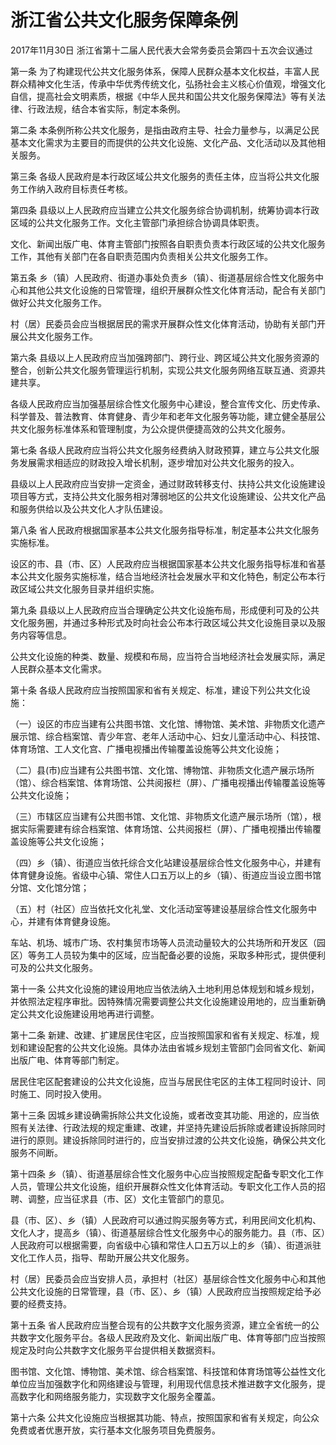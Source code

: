 # 浙江省公共文化服务保障条例

2017年11月30日 浙江省第十二届人民代表大会常务委员会第四十五次会议通过

<!-- INFO END -->

第一条 为了构建现代公共文化服务体系，保障人民群众基本文化权益，丰富人民群众精神文化生活，传承中华优秀传统文化，弘扬社会主义核心价值观，增强文化自信，提高社会文明素质，根据《中华人民共和国公共文化服务保障法》等有关法律、行政法规，结合本省实际，制定本条例。

第二条 本条例所称公共文化服务，是指由政府主导、社会力量参与，以满足公民基本文化需求为主要目的而提供的公共文化设施、文化产品、文化活动以及其他相关服务。

第三条 各级人民政府是本行政区域公共文化服务的责任主体，应当将公共文化服务工作纳入政府目标责任考核。

第四条 县级以上人民政府应当建立公共文化服务综合协调机制，统筹协调本行政区域的公共文化服务工作。文化主管部门承担综合协调具体职责。

文化、新闻出版广电、体育主管部门按照各自职责负责本行政区域的公共文化服务工作，其他有关部门在各自职责范围内负责相关公共文化服务工作。

第五条 乡（镇）人民政府、街道办事处负责乡（镇）、街道基层综合性文化服务中心和其他公共文化设施的日常管理，组织开展群众性文化体育活动，配合有关部门做好公共文化服务工作。

村（居）民委员会应当根据居民的需求开展群众性文化体育活动，协助有关部门开展公共文化服务工作。

第六条 县级以上人民政府应当加强跨部门、跨行业、跨区域公共文化服务资源的整合，创新公共文化服务管理运行机制，实现公共文化服务网络互联互通、资源共建共享。

各级人民政府应当加强基层综合性文化服务中心建设，整合宣传文化、历史传承、科学普及、普法教育、体育健身、青少年和老年文化服务等功能，建立健全基层公共文化服务标准体系和管理制度，为公众提供便捷高效的公共文化服务。

第七条 各级人民政府应当将公共文化服务经费纳入财政预算，建立与公共文化服务发展需求相适应的财政投入增长机制，逐步增加对公共文化服务的投入。

县级以上人民政府应当安排一定资金，通过财政转移支付、扶持公共文化设施建设项目等方式，支持公共文化服务相对薄弱地区的公共文化设施建设、公共文化产品和服务供给以及公共文化人才队伍建设。

第八条 省人民政府根据国家基本公共文化服务指导标准，制定基本公共文化服务实施标准。

设区的市、县（市、区）人民政府应当根据国家基本公共文化服务指导标准和省基本公共文化服务实施标准，结合当地经济社会发展水平和文化特色，制定公布本行政区域公共文化服务目录并组织实施。

第九条 县级以上人民政府应当合理确定公共文化设施布局，形成便利可及的公共文化服务圈，并通过多种形式及时向社会公布本行政区域公共文化设施目录以及服务内容等信息。

公共文化设施的种类、数量、规模和布局，应当符合当地经济社会发展实际，满足人民群众基本文化需求。

第十条 各级人民政府应当按照国家和省有关规定、标准，建设下列公共文化设施：

（一）设区的市应当建有公共图书馆、文化馆、博物馆、美术馆、非物质文化遗产展示馆、综合档案馆、青少年宫、老年人活动中心、妇女儿童活动中心、科技馆、体育场馆、工人文化宫、广播电视播出传输覆盖设施等公共文化设施；

（二）县(市)应当建有公共图书馆、文化馆、博物馆、非物质文化遗产展示场所（馆）、综合档案馆、体育场馆、公共阅报栏（屏）、广播电视播出传输覆盖设施等公共文化设施；

（三）市辖区应当建有公共图书馆、文化馆、非物质文化遗产展示场所（馆），根据实际需要建有综合档案馆、体育场馆、公共阅报栏（屏）、广播电视播出传输覆盖设施等公共文化设施；

（四）乡（镇）、街道应当依托综合文化站建设基层综合性文化服务中心，并建有体育健身设施。省级中心镇、常住人口五万以上的乡（镇）、街道应当设立图书馆分馆、文化馆分馆；

（五）村（社区）应当依托文化礼堂、文化活动室等建设基层综合性文化服务中心，并建有体育健身设施。

车站、机场、城市广场、农村集贸市场等人员流动量较大的公共场所和开发区（园区）等务工人员较为集中的区域，应当配备必要的设施，采取多种形式，提供便利可及的公共文化服务。

第十一条 公共文化设施的建设用地应当依法纳入土地利用总体规划和城乡规划，并依照法定程序审批。因特殊情况需要调整公共文化设施建设用地的，应当重新确定公共文化设施建设用地再进行调整。

第十二条 新建、改建、扩建居民住宅区，应当按照国家和省有关规定、标准，规划和建设配套的公共文化设施。具体办法由省城乡规划主管部门会同省文化、新闻出版广电、体育等部门制定。

居民住宅区配套建设的公共文化设施，应当与居民住宅区的主体工程同时设计、同时施工、同时投入使用。

第十三条 因城乡建设确需拆除公共文化设施，或者改变其功能、用途的，应当依照有关法律、行政法规的规定重建、改建，并坚持先建设后拆除或者建设拆除同时进行的原则。建设拆除同时进行的，应当安排过渡的公共文化设施，确保公共文化服务不间断。

第十四条 乡（镇）、街道基层综合性文化服务中心应当按照规定配备专职文化工作人员，管理公共文化设施，组织开展群众性文化体育活动。专职文化工作人员的招聘、调整，应当征求县（市、区）文化主管部门的意见。

县（市、区）、乡（镇）人民政府可以通过购买服务等方式，利用民间文化机构、文化人才，提高乡（镇）、街道基层综合性文化服务中心的服务能力。县（市、区）人民政府可以根据需要，向省级中心镇和常住人口五万以上的乡（镇）、街道派驻文化工作人员，指导、帮助开展公共文化服务。

村（居）民委员会应当安排人员，承担村（社区）基层综合性文化服务中心和其他公共文化设施的日常管理，县（市、区）、乡（镇）人民政府应当按照规定给予必要的经费支持。

第十五条 省人民政府应当整合现有的公共数字文化服务资源，建立全省统一的公共数字文化服务平台。各级人民政府及文化、新闻出版广电、体育等部门应当按照规定及时向公共数字文化服务平台提供相关数据资料。

图书馆、文化馆、博物馆、美术馆、综合档案馆、科技馆和体育场馆等公益性文化单位应当加强数字化和网络建设与管理，利用现代信息技术推进数字文化服务，提高数字化和网络服务能力，实现数字文化服务全覆盖。

第十六条 公共文化设施应当根据其功能、特点，按照国家和省有关规定，向公众免费或者优惠开放，实行基本文化服务项目免费服务。
